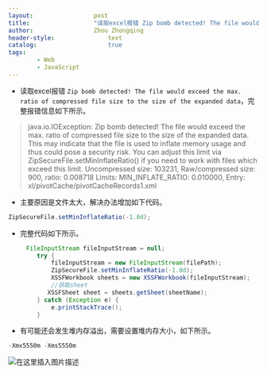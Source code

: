 ```yaml
---
layout:					post
title:					"读取excel报错 Zip bomb detected! The file would exceed the max. ratio of compressed file size to the"
author:					Zhou Zhongqing
header-style:				text
catalog:					true
tags:
		- Web
		- JavaScript
---
```

- 读取excel报错 `Zip bomb detected! The file would exceed the max. ratio of compressed file size to the size of the expanded data`，完整报错信息如下所示。
>java.io.IOException: Zip bomb detected! The file would exceed the max. ratio of compressed file size to the size of the expanded data.
This may indicate that the file is used to inflate memory usage and thus could pose a security risk.
You can adjust this limit via ZipSecureFile.setMinInflateRatio() if you need to work with files which exceed this limit.
Uncompressed size: 103231, Raw/compressed size: 900, ratio: 0.008718
Limits: MIN_INFLATE_RATIO: 0.010000, Entry: xl/pivotCache/pivotCacheRecords1.xml

- 主要原因是文件太大，解决办法增加如下代码。

```java
ZipSecureFile.setMinInflateRatio(-1.0d);
```
- 完整代码如下所示。

```java
     FileInputStream fileInputStream = null;
        try {
            fileInputStream = new FileInputStream(filePath);
            ZipSecureFile.setMinInflateRatio(-1.0d);
            XSSFWorkbook sheets = new XSSFWorkbook(fileInputStream);
            //获取sheet
           XSSFSheet sheet = sheets.getSheet(sheetName);
        } catch (Exception e) {
            e.printStackTrace();
        }
```
- 有可能还会发生堆内存溢出，需要设置堆内存大小，如下所示。

```java
-Xmx5550m -Xms5550m
```
![在这里插入图片描述](https://i-blog.csdnimg.cn/blog_migrate/99dd1b48dcc7eee1407ecccbf1b7f901.png#pic_center)
